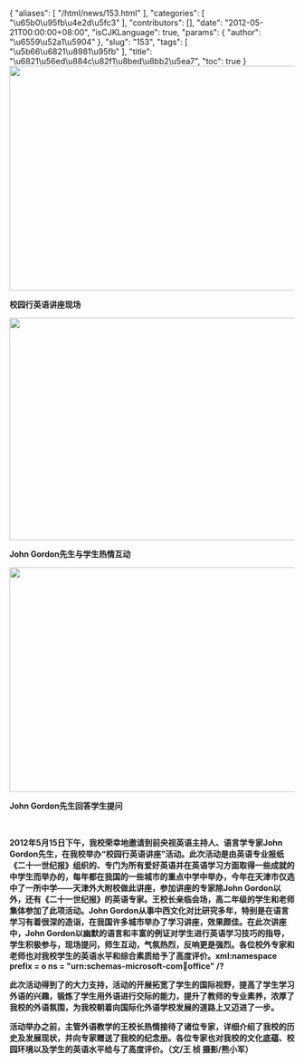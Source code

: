 {
    "aliases": [
        "/html/news/153.html"
    ],
    "categories": [
        "\u65b0\u95fb\u4e2d\u5fc3"
    ],
    "contributors": [],
    "date": "2012-05-21T00:00:00+08:00",
    "isCJKLanguage": true,
    "params": {
        "author": "\u6559\u52a1\u5904"
    },
    "slug": "153",
    "tags": [
        "\u5b66\u6821\u8981\u95fb"
    ],
    "title": "\u6821\u56ed\u884c\u82f1\u8bed\u8bb2\u5ea7",
    "toc": true
}
**<img
    src="https://cdn.tfls.online/mirror/full/d7141435a5f7bee076373669a2c7403bfb4269bb.jpg"
    style="display:block;margin-left:auto;margin-right:auto;"
    decoding="async"
    fetchpriority="auto"
    loading="lazy"
    height="397"
    width="600"
/>**

**校园行英语讲座现场**

**<img
    src="https://cdn.tfls.online/mirror/full/74f1d3155641563fb0720a29ac872720f2ef2ac3.jpg"
    style="display:block;margin-left:auto;margin-right:auto;"
    decoding="async"
    fetchpriority="auto"
    loading="lazy"
    height="393"
    width="600"
/>**

**John Gordon先生与学生热情互动**

**<img
    src="https://cdn.tfls.online/mirror/full/7ed3b11a58e11b62d43a193f3f5f19d42cb2b3a0.jpg"
    style="display:block;margin-left:auto;margin-right:auto;"
    decoding="async"
    fetchpriority="auto"
    loading="lazy"
    height="397"
    width="600"
/>**

**John Gordon先生回答学生提问**

 

**2012年5月15日下午，我校荣幸地邀请到前央视英语主持人、语言学专家John Gordon先生，在我校举办“校园行英语讲座”活动。此次活动是由英语专业报纸《二十一世纪报》组织的、专门为所有爱好英语并在英语学习方面取得一些成就的中学生而举办的，每年都在我国的一些城市的重点中学中举办，今年在天津市仅选中了一所中学——天津外大附校做此讲座，参加讲座的专家除John Gordon以外，还有《二十一世纪报》的英语专家。王校长亲临会场，高二年级的学生和老师集体参加了此项活动。John Gordon从事中西文化对比研究多年，特别是在语言学习有着很深的造诣，在我国许多城市举办了学习讲座，效果颇佳。在此次讲座中，John Gordon以幽默的语言和丰富的例证对学生进行英语学习技巧的指导，学生积极参与，现场提问，师生互动，气氛热烈，反响更是强烈。各位校外专家和老师也对我校学生的英语水平和综合素质给予了高度评价。xml:namespace prefix = o ns = "urn:schemas-microsoft-com:office:office" /?**

**此次活动得到了的大力支持，活动的开展拓宽了学生的国际视野，提高了学生学习外语的兴趣，锻炼了学生用外语进行交际的能力，提升了教师的专业素养，浓厚了我校的外语氛围，为我校朝着向国际化外语学校发展的道路上又迈进了一步。** 

**活动举办之前，主管外语教学的王校长热情接待了诸位专家，详细介绍了我校的历史及发展现状，并向专家赠送了我校的纪念册。各位专家也对我校的文化底蕴、校园环境以及学生的英语水平给与了高度评价。（文/王 桢 摄影/熊小军）**

